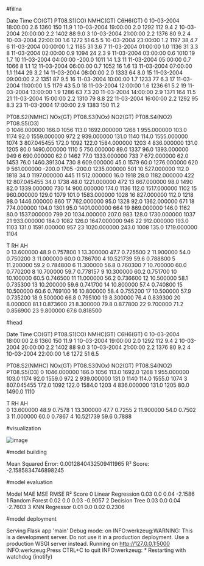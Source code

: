 #fillna

Date Time CO(GT) PT08.S1(CO) NMHC(GT) C6H6(GT)
0 10-03-2004 18:00:00 2.6 1360 150 11.9
1 10-03-2004 19:00:00 2.0 1292 112 9.4
2 10-03-2004 20:00:00 2.2 1402 88 9.0
3 10-03-2004 21:00:00 2.2 1376 80 9.2
4 10-03-2004 22:00:00 1.6 1272 51 6.5
5 10-03-2004 23:00:00 1.2 1197 38 4.7
6 11-03-2004 00:00:00 1.2 1185 31 3.6
7 11-03-2004 01:00:00 1.0 1136 31 3.3
8 11-03-2004 02:00:00 0.9 1094 24 2.3
9 11-03-2004 03:00:00 0.6 1010 19 1.7
10 11-03-2004 04:00:00 -200.0 1011 14 1.3
11 11-03-2004 05:00:00 0.7 1066 8 1.1
12 11-03-2004 06:00:00 0.7 1052 16 1.6
13 11-03-2004 07:00:00 1.1 1144 29 3.2
14 11-03-2004 08:00:00 2.0 1333 64 8.0
15 11-03-2004 09:00:00 2.2 1351 87 9.5
16 11-03-2004 10:00:00 1.7 1233 77 6.3
17 11-03-2004 11:00:00 1.5 1179 43 5.0
18 11-03-2004 12:00:00 1.6 1236 61 5.2
19 11-03-2004 13:00:00 1.9 1286 63 7.3
20 11-03-2004 14:00:00 2.9 1371 164 11.5
21 11-03-2004 15:00:00 2.2 1310 79 8.8
22 11-03-2004 16:00:00 2.2 1292 95 8.3
23 11-03-2004 17:00:00 2.9 1383 150 11.2


PT08.S2(NMHC)  NOx(GT)  PT08.S3(NOx)  NO2(GT)  PT08.S4(NO2)  PT08.S5(O3)  \
0 1046.000000 166.0 1056 113.0 1692.000000 1268
1 955.000000 103.0 1174 92.0 1559.000000 972
2 939.000000 131.0 1140 114.0 1555.000000 1074
3 807.045455 172.0 1092 122.0 1584.000000 1203
4 836.000000 131.0 1205 80.0 1490.000000 1110
5 750.000000 89.0 1337 96.0 1393.000000 949
6 690.000000 62.0 1462 77.0 1333.000000 733
7 672.000000 62.0 1453 76.0 1460.391304 730
8 609.000000 45.0 1579 60.0 1276.000000 620
9 561.000000 -200.0 1705 -200.0 1235.000000 501
10 527.000000 112.0 1818 34.0 1197.000000 445
11 512.000000 16.0 1918 28.0 1182.000000 422
12 807.045455 34.0 1738 48.0 1221.000000 472
13 667.000000 98.0 1490 82.0 1339.000000 730
14 900.000000 174.0 1136 112.0 1517.000000 1102
15 960.000000 129.0 1079 101.0 1583.000000 1028
16 827.000000 112.0 1218 98.0 1446.000000 860
17 762.000000 95.0 1328 92.0 1362.000000 671
18 774.000000 104.0 1301 95.0 1401.000000 664
19 869.000000 146.0 1162 80.0 1537.000000 799
20 1034.000000 207.0 983 128.0 1730.000000 1037
21 933.000000 184.0 1082 126.0 1647.000000 946
22 912.000000 193.0 1103 131.0 1591.000000 957
23 1020.000000 243.0 1008 135.0 1719.000000 1104

  T    RH        AH  
0 13.600000 48.9 0.757800
1 13.300000 47.7 0.725500
2 11.900000 54.0 0.750200
3 11.000000 60.0 0.786700
4 10.521739 59.6 0.788800
5 11.200000 59.2 0.784800
6 11.300000 56.8 0.760300
7 10.700000 60.0 0.770200
8 10.700000 59.7 0.778157
9 10.300000 60.2 0.751700
10 10.100000 60.5 0.746500
11 11.000000 56.2 0.736600
12 10.500000 58.1 0.735300
13 10.200000 59.6 0.741700
14 10.800000 57.4 0.740800
15 10.500000 60.6 0.769100
16 10.800000 58.4 0.755200
17 10.500000 57.9 0.735200
18 9.500000 66.8 0.795100
19 8.300000 76.4 0.839300
20 8.000000 81.1 0.873600
21 8.300000 79.8 0.877800
22 9.700000 71.2 0.856900
23 9.800000 67.6 0.818500

#head

Date Time CO(GT) PT08.S1(CO) NMHC(GT) C6H6(GT)
0 10-03-2004 18:00:00 2.6 1360 150 11.9
1 10-03-2004 19:00:00 2.0 1292 112 9.4
2 10-03-2004 20:00:00 2.2 1402 88 9.0
3 10-03-2004 21:00:00 2.2 1376 80 9.2
4 10-03-2004 22:00:00 1.6 1272 51 6.5

PT08.S2(NMHC) NOx(GT) PT08.S3(NOx) NO2(GT) PT08.S4(NO2) PT08.S5(O3)
0 1046.000000 166.0 1056 113.0 1692.0 1268
1 955.000000 103.0 1174 92.0 1559.0 972
2 939.000000 131.0 1140 114.0 1555.0 1074
3 807.045455 172.0 1092 122.0 1584.0 1203
4 836.000000 131.0 1205 80.0 1490.0 1110

 T    RH      AH  
0 13.600000 48.9 0.7578
1 13.300000 47.7 0.7255
2 11.900000 54.0 0.7502
3 11.000000 60.0 0.7867
4 10.521739 59.6 0.7888

#visualization

![image](https://github.com/user-attachments/assets/d6250e24-a24c-4b0b-af4d-67827af76ed4)

#model building

Mean Squared Error: 0.0012840432509411965 R² Score: -2.1585834746898245

#model evaluation

Model MAE MSE RMSE R² Score 0 Linear Regression 0.03 0.0 0.04 -2.1586 1 Random Forest 0.02 0.0 0.03 -0.9057 2 Decision Tree 0.03 0.0 0.04 -2.7603 3 KNN Regressor 0.01 0.0 0.02 0.2306

#model deployment

Serving Flask app 'main'
Debug mode: on INFO:werkzeug:WARNING: This is a development server. Do not use it in a production deployment. Use a production WSGI server instead.
Running on http://127.0.0.1:5000 INFO:werkzeug:Press CTRL+C to quit INFO:werkzeug: * Restarting with watchdog (inotify)


